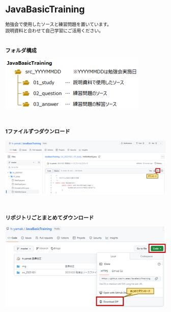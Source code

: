 # JavaBasicTraining
勉強会で使用したソースと練習問題を置いています。<br>
説明資料と合わせて自己学習にご活用ください。<br>
<br>
### フォルダ構成
![フォルダ構成](img/readme02.png "フォルダ構成")<br>
<br>
<br>
### 1ファイルずつダウンロード
![1ファイルDL](img/readme01.png "1ファイルずつダウンロード")<br>
<br>
<br>
### リポジトリごとまとめてダウンロード
![まとめてDL](img/readme03.png "まとめてダウンロード")<br>
<br>
<br>

